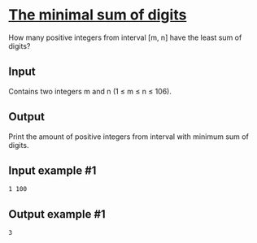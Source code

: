 # [The minimal sum of digits](https://www.e-olymp.com/en/contests/9493/problems/83163)

How many positive integers from interval [m, n] have the least sum of digits?

## Input
Contains two integers m and n (1 ≤ m ≤ n ≤ 106).

## Output
Print the amount of positive integers from interval with minimum sum of digits.

## Input example #1
```
1 100
```

## Output example #1
```
3
```

